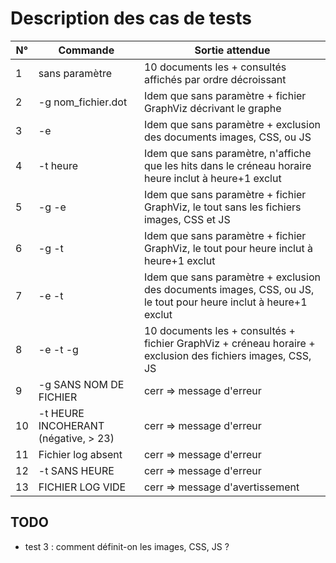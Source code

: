 # Description des cas de tests

| N°  | Commande                             | Sortie attendue                                                                                                  |
| --- | ------------------------------------ | ---------------------------------------------------------------------------------------------------------------- |
| 1   | sans paramètre                       | 10 documents les + consultés affichés par ordre décroissant                                                      |
| 2   | -g nom_fichier.dot                   | Idem que sans paramètre + fichier GraphViz décrivant le graphe                                                   |
| 3   | -e                                   | Idem que sans paramètre + exclusion des documents images, CSS, ou JS                                             |
| 4   | -t heure                             | Idem que sans paramètre, n'affiche que les hits dans le créneau horaire heure inclut à heure+1 exclut            |
| 5   | -g -e                                | Idem que sans paramètre + fichier GraphViz, le tout sans les fichiers images, CSS et JS                          |
| 6   | -g -t                                | Idem que sans paramètre + fichier GraphViz, le tout pour heure inclut à heure+1 exclut                           |
| 7   | -e -t                                | Idem que sans paramètre + exclusion des documents images, CSS, ou JS, le tout pour heure inclut à heure+1 exclut |
| 8   | -e -t -g                             | 10 documents les + consultés + fichier GraphViz + créneau horaire + exclusion des fichiers images, CSS, JS       |
| 9   | -g SANS NOM DE FICHIER               | cerr => message d'erreur                                                                                         |
| 10  | -t HEURE INCOHERANT (négative, > 23) | cerr => message d'erreur                                                                                         |
| 11  | Fichier log absent                   | cerr => message d'erreur                                                                                         |
| 12  | -t SANS HEURE                        | cerr => message d'erreur                                                                                         |
| 13  | FICHIER LOG VIDE                     | cerr => message d'avertissement                                                                                  |
## TODO

- test 3 : comment définit-on les images, CSS, JS ? 
